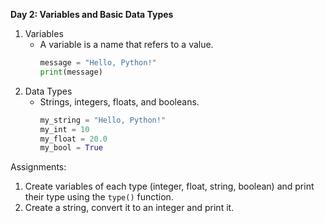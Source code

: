 **Day 2: Variables and Basic Data Types**

1. Variables
   - A variable is a name that refers to a value.
     ```python
     message = "Hello, Python!"
     print(message)
     ```
2. Data Types
   - Strings, integers, floats, and booleans.
     ```python
     my_string = "Hello, Python!"
     my_int = 10
     my_float = 20.0
     my_bool = True
     ```

Assignments:
1. Create variables of each type (integer, float, string, boolean) and print their type using the `type()` function.
2. Create a string, convert it to an integer and print it.